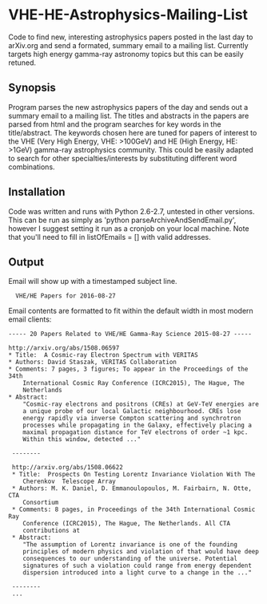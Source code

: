 # VHE-HE-Astrophysics-Mailing-List

Code to find new, interesting astrophysics papers posted in the last day to arXiv.org and send a formated, summary email to a mailing list.  Currently targets high energy gamma-ray astronomy topics but this can be easily retuned.

## Synopsis

Program parses the new astrophysics papers of the day and sends out a summary
email to a mailing list. 
The titles and abstracts in the papers are parsed from html and the program
searches for key words in the title/abstract.
The keywords chosen here are tuned for papers of interest to the VHE (Very High Energy, VHE: >100GeV) 
and HE (High Energy, HE: >1GeV) gamma-ray astrophysics community.
This could be easily adapted to search for other specialties/interests by 
substituting different word combinations.


## Installation

Code was written and runs with Python 2.6-2.7, untested in other versions. 
This can be run as simply as 'python parseArchiveAndSendEmail.py', however
I suggest setting it run as a cronjob on your local machine.
Note that you'll need to fill in listOfEmails = [] with valid addresses.

## Output 

Email will show up with a timestamped subject line.

      VHE/HE Papers for 2016-08-27

Email contents are formatted to fit within the default width in most modern email clients:

    ----- 20 Papers Related to VHE/HE Gamma-Ray Science 2015-08-27 -----

    http://arxiv.org/abs/1508.06597
    * Title:  A Cosmic-ray Electron Spectrum with VERITAS
    * Authors: David Staszak, VERITAS Collaboration
    * Comments: 7 pages, 3 figures; To appear in the Proceedings of the 34th
        International Cosmic Ray Conference (ICRC2015), The Hague, The
        Netherlands
    * Abstract:
        "Cosmic-ray electrons and positrons (CREs) at GeV-TeV energies are
        a unique probe of our local Galactic neighbourhood. CREs lose
        energy rapidly via inverse Compton scattering and synchrotron
        processes while propagating in the Galaxy, effectively placing a
        maximal propagation distance for TeV electrons of order ~1 kpc.
        Within this window, detected ..."

     --------

     http://arxiv.org/abs/1508.06622
     * Title:  Prospects On Testing Lorentz Invariance Violation With The
        Cherenkov  Telescope Array
     * Authors: M. K. Daniel, D. Emmanoulopoulos, M. Fairbairn, N. Otte, CTA
        Consortium
     * Comments: 8 pages, in Proceedings of the 34th International Cosmic Ray
        Conference (ICRC2015), The Hague, The Netherlands. All CTA
        contributions at
     * Abstract:
        "The assumption of Lorentz invariance is one of the founding
        principles of modern physics and violation of that would have deep
        consequences to our understanding of the universe. Potential
        signatures of such a violation could range from energy dependent
        dispersion introduced into a light curve to a change in the ..."

     --------
     ...